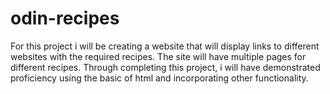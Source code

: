 # odin-recipes
For this project i will be creating a website that will display links to different websites with the required recipes. The site will have multiple pages for different recipes. Through completing this project, i will have demonstrated proficiency using the basic of html and incorporating other functionality.